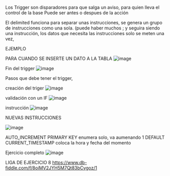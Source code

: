Los Trigger son disparadores  para que salga un aviso, para quien lleva el control de la base
Puede ser antes o despues de la acción

El delimited funciona para separar unas instrucciones, se genera un grupo de instrucciones como una sola. (puede haber muchos ; y seguira siendo una instrucción, 
los datos que necesita las instrucciones solo se meten una vez, 

EJEMPLO

PARA CUANDO SE INSERTE UN DATO A LA TABLA
![image](https://user-images.githubusercontent.com/113804528/229315248-2a0bd99f-7c70-454e-a8e3-ce5475bc117f.png)


Fin del trigger
![image](https://user-images.githubusercontent.com/113804528/229315478-52de417e-c201-4c2b-b528-2678adf6f72c.png)

Pasos que debe tener el trigger,

creación del triger
![image](https://user-images.githubusercontent.com/113804528/229316185-8ff2fc40-1da1-48e1-b31b-06866342a247.png)


validación con un IF
![image](https://user-images.githubusercontent.com/113804528/229316195-e902f14f-0d24-42c4-8937-f4b35d4d3806.png)

instrucción
![image](https://user-images.githubusercontent.com/113804528/229316204-0898b79e-a1c9-414d-8750-d0f940993323.png)


NUEVAS INSTRUCCIONES

![image](https://user-images.githubusercontent.com/113804528/229315681-d0204d73-a929-4958-ae99-eb41bd478970.png)

AUTO_INCREMENT PRIMARY KEY enumera solo, va aumenando 1
DEFAULT CURRENT_TIMESTAMP coloca la hora y fecha del momento

Ejercicio completo
![image](https://user-images.githubusercontent.com/113804528/229316136-f82ca39e-38a3-4d90-9896-6dc5546ebda3.png)


LIGA DE EJERCICIO 8
https://www.db-fiddle.com/f/8oiMV2JYH5M7Qt83bCvgoz/1

